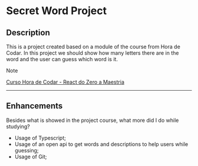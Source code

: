 # Secret Word Project

## Description
This is a project created based on a module of the course from Hora de Codar. In this project we should show how many letters there are in the word and the user can guess which word is it.

> [!NOTE]
> [Curso Hora de Codar - React do Zero a Maestria](https://www.udemy.com/course/react-do-zero-a-maestria-c-hooks-router-api-projetos/) 
---

## Enhancements
Besides what is showed in the project course, what more did I do while studying?
* Usage of Typescript;
* Usage of an open api to get words and descriptions to help users while guessing;
* Usage of Git;